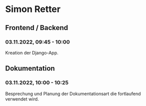# Simon Retter


## Frontend / Backend
### 03.11.2022, 09:45 - 10:00
Kreation der Django-App.


## Dokumentation
### 03.11.2022, 10:00 - 10:25
Besprechung und Planung der Dokumentationsart die fortlaufend verwendet wird.
